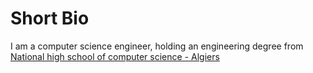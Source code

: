 # Short Bio

I am a computer science engineer, holding an engineering degree from [National high school of computer science - Algiers](https://www.esi.dz)
